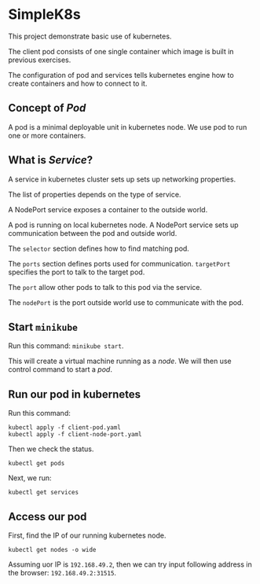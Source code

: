 # SimpleK8s

This project demonstrate basic use of kubernetes.

The client pod consists of one single container which image is built in previous exercises.

The configuration of pod and services tells kubernetes engine how to create containers and how to connect to it.

## Concept of _*Pod*_

A pod is a minimal deployable unit in kubernetes node. We use pod to run one or more containers.

## What is _*Service*_?

A service in kubernetes cluster sets up sets up networking properties.

The list of properties depends on the type of service.

A NodePort service exposes a container to the outside world.

A pod is running on local kubernetes node. A NodePort service sets up communication between the pod and outside world.

The `selector` section defines how to find matching pod.

The `ports` section defines ports used for communication. `targetPort` specifies the port to talk to the target pod.

The `port` allow other pods to talk to this pod via the service.

The `nodePort` is the port outside world use to communicate with the pod.

## Start `minikube`

Run this command: `minikube start`.

This will create a virtual machine running as a *node*. We will then use control command to start a *pod*.

## Run our pod in kubernetes

Run this command:

```
kubectl apply -f client-pod.yaml
kubectl apply -f client-node-port.yaml
```

Then we check the status.

```
kubectl get pods
```

Next, we run:

```
kubectl get services
```

## Access our pod

First, find the IP of our running kubernetes node.

```
kubectl get nodes -o wide
```

Assuming uor IP is `192.168.49.2`, then we can try input following address in the browser: `192.168.49.2:31515`.
